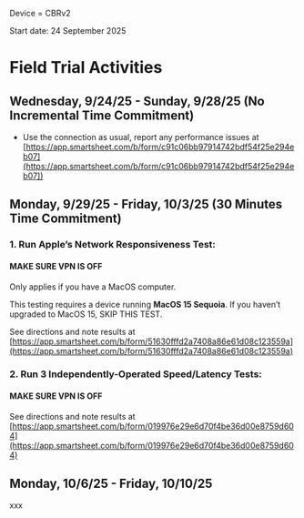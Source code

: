 Device = CBRv2

Start date: 24 September 2025

# Field Trial Activities

## Wednesday, 9/24/25 - Sunday, 9/28/25 (No Incremental Time Commitment)
- Use the connection as usual, report any performance issues at [https://app.smartsheet.com/b/form/c91c06bb97914742bdf54f25e294eb07](https://app.smartsheet.com/b/form/c91c06bb97914742bdf54f25e294eb07])

## Monday, 9/29/25 - Friday, 10/3/25 (30 Minutes Time Commitment)

### 1. Run Apple’s Network Responsiveness Test:
#### **MAKE SURE VPN IS OFF** ####
Only applies if you have a MacOS computer.

This testing requires a device running **MacOS 15 Sequoia**. If you haven’t upgraded to MacOS 15, SKIP THIS TEST.

See directions and note results at [https://app.smartsheet.com/b/form/51630fffd2a7408a86e61d08c123559a](https://app.smartsheet.com/b/form/51630fffd2a7408a86e61d08c123559a)

### 2. Run 3 Independently-Operated Speed/Latency Tests:
#### **MAKE SURE VPN IS OFF** ####
See directions and note results at [https://app.smartsheet.com/b/form/019976e29e6d70f4be36d00e8759d604](https://app.smartsheet.com/b/form/019976e29e6d70f4be36d00e8759d604)

## Monday, 10/6/25 - Friday, 10/10/25
xxx
